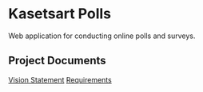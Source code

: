 
# Kasetsart Polls

Web application for conducting online polls and surveys.

## Project Documents

[Vision Statement](../../wiki/Vision%20Statement) 
[Requirements](../../wiki/Requirements)

